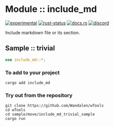 # Module :: include_md
[![experimental](https://img.shields.io/badge/stability-experimental-orange.svg)](https://github.com/emersion/stability-badges#experimental) [![rust-status](https://github.com/Wandalen/wTools/actions/workflows/_____.yml/badge.svg)](https://github.com/Wandalen/wTools/actions/workflows/_____.yml) [![docs.rs](https://img.shields.io/docsrs/_____?color=e3e8f0&logo=docs.rs)](https://docs.rs/_____) [![discord](https://img.shields.io/discord/872391416519737405?color=eee&logo=discord&logoColor=eee)](https://discord.gg/JwTG6d2b)

Include markdown file or its section.

## Sample  :: trivial

```rust
use include_md::*;

```

### To add to your project

```shell
cargo add include_md
```

### Try out from the repository

``` shell test
git clone https://github.com/Wandalen/wTools
cd wTools
cd sample/move/include_md_trivial_sample
cargo run
```
